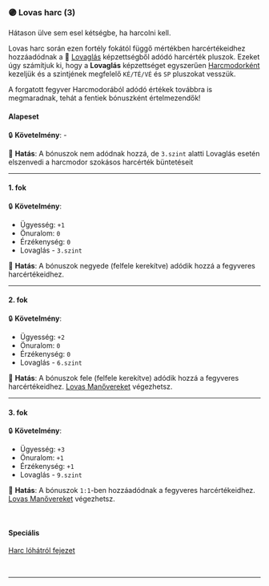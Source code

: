 ### 🟣 Lovas harc (3)

Hátason ülve sem esel kétségbe, ha harcolni kell.

Lovas harc során ezen fortély fokától függő mértékben harcértékeidhez hozzáadódnak a 🔵 [Lovaglás](../kepzettsegek.fizikai/lovaglas.md) képzettségből adódó harcérték pluszok. Ezeket úgy számítjuk ki, hogy a **Lovaglás** képzettséget egyszerűen [Harcmodorként](../062_02_harcmodor_kepzettsegek_es_bonuszaik.md) kezeljük és a szintjének megfelelő `KÉ/TÉ/VÉ` és `SP` pluszokat vesszük.

A forgatott fegyver Harcmodorából adódó értékek továbbra is megmaradnak, tehát a fentiek bónuszként értelmezendők!

#### Alapeset

🔒 **Követelmény**: -

🌟 **Hatás**: A bónuszok nem adódnak hozzá, de `3.szint` alatti Lovaglás esetén elszenvedi a harcmodor szokásos harcérték büntetéseit

---
#### 1. fok

🔒 **Követelmény**:
- Ügyesség: `+1`
- Önuralom: `0`
- Érzékenység: `0`
- Lovaglás - `3.szint`

🌟 **Hatás**:  A bónuszok negyede (felfele kerekítve) adódik hozzá a fegyveres harcértékeidhez.

---
#### 2. fok

🔒 **Követelmény**:
- Ügyesség: `+2`
- Önuralom: `0`
- Érzékenység: `0`
- Lovaglás - `6.szint`

🌟 **Hatás**: A bónuszok fele (felfele kerekítve) adódik hozzá a fegyveres harcértékeidhez. [Lovas Manővereket](../067_harc_lohatrol.md#lovas-manőverek) végezhetsz.

---
#### 3. fok

🔒 **Követelmény**:
- Ügyesség: `+3`
- Önuralom: `+1`
- Érzékenység: `+1`
- Lovaglás - `9.szint`

🌟 **Hatás**: A bónuszok `1:1`-ben hozzáadódnak a fegyveres harcértékeidhez. [Lovas Manővereket](../067_harc_lohatrol.md#lovas-manőverek) végezhetsz.

<br />

#### Speciális

[Harc lóhátról fejezet](../067_harc_lohatrol.md)

<br />

---
